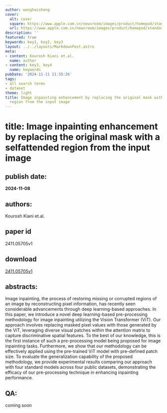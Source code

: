 ```yaml
---
author: wanghaisheng
cover:
  alt: cover
  square: https://www.apple.com.cn/newsroom/images/product/homepod/standard/Apple-HomePod-hero-230118_big.jpg.large_2x.jpg
  url: https://www.apple.com.cn/newsroom/images/product/homepod/standard/Apple-HomePod-hero-230118_big.jpg.large_2x.jpg
description: ''
featured: true
keywords: key1, key2, key3
layout: ../../layouts/MarkdownPost.astro
meta:
- content: Kourosh Kiani et.al.
  name: author
- content: key3, key4
  name: keywords
pubDate: '2024-11-11 11:35:26'
tags:
- all search terms
- dataset
theme: light
title: Image inpainting enhancement by replacing the original mask with a selfattended
  region from the input image
---
```


# title: Image inpainting enhancement by replacing the original mask with a selfattended region from the input image 
## publish date: 
**2024-11-08** 
## authors: 
  Kourosh Kiani et.al. 
## paper id
2411.05705v1
## download
[2411.05705v1](http://arxiv.org/abs/2411.05705v1)
## abstracts:
Image inpainting, the process of restoring missing or corrupted regions of an image by reconstructing pixel information, has recently seen considerable advancements through deep learning-based approaches. In this paper, we introduce a novel deep learning-based pre-processing methodology for image inpainting utilizing the Vision Transformer (ViT). Our approach involves replacing masked pixel values with those generated by the ViT, leveraging diverse visual patches within the attention matrix to capture discriminative spatial features. To the best of our knowledge, this is the first instance of such a pre-processing model being proposed for image inpainting tasks. Furthermore, we show that our methodology can be effectively applied using the pre-trained ViT model with pre-defined patch size. To evaluate the generalization capability of the proposed methodology, we provide experimental results comparing our approach with four standard models across four public datasets, demonstrating the efficacy of our pre-processing technique in enhancing inpainting performance.
## QA:
coming soon
